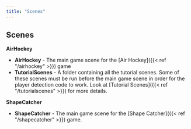 ```yaml
---
title: "Scenes"
---
```

## Scenes
**AirHockey**
* **AirHockey** - The main game scene for the [Air Hockey]({{< ref "/airhockey" >}}) game
* **TutorialScenes** - A folder containing all the tutorial scenes. Some of these scenes must be run before the main game scene in order for the player detection code to work. Look at [Tutorial Scenes]({{< ref "/tutorialscenes" >}}) for more details.

**ShapeCatcher**
* **ShapeCatcher** - The main game scene for the [Shape Catcher]({{< ref "/shapecatcher" >}}) game.